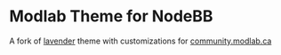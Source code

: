 Modlab Theme for NodeBB
=========================

A fork of [lavender](https://github.com/NodeBB/nodebb-theme-lavender) theme
with customizations for [community.modlab.ca](http://community.modlab.ca)
